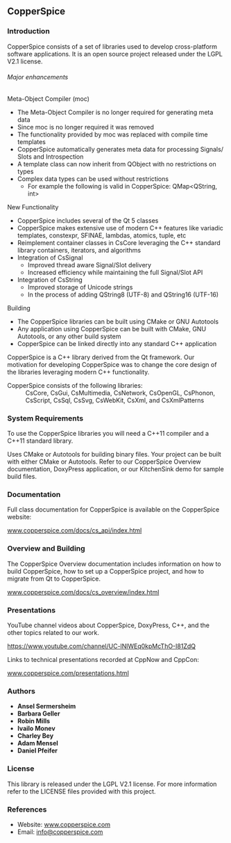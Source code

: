 ## CopperSpice

### Introduction

CopperSpice consists of a set of libraries used to develop cross-platform software applications. It is an
open source project released under the LGPL V2.1 license.

###### Major enhancements

Meta-Object Compiler (moc)
 * The Meta-Object Compiler is no longer required for generating meta data
 * Since moc is no longer required it was removed
 * The functionality provided by moc was replaced with compile time templates
 * CopperSpice automatically generates meta data for processing Signals/ Slots and Introspection
 * A template class can now inherit from QObject with no restrictions on types
 * Complex data types can be used without restrictions
   * For example the following is valid in CopperSpice: QMap&lt;QString, int&gt;

New Functionality
 * CopperSpice includes several of the Qt 5 classes
 * CopperSpice makes extensive use of modern C++ features like variadic templates, constexpr,
   SFINAE, lambdas, atomics, tuple, etc
 * Reimplement container classes in CsCore leveraging the C++ standard library containers, iterators, and algorithms
 * Integration of CsSignal
   * Improved thread aware Signal/Slot delivery
   * Increased efficiency while maintaining the full Signal/Slot API
 * Integration of CsString
   * Improved storage of Unicode strings
   * In the process of adding QString8 (UTF-8) and QString16 (UTF-16)

Building
 * The CopperSpice libraries can be built using CMake or GNU Autotools
 * Any application using CopperSpice can be built with CMake, GNU Autotools, or any other build system
 * CopperSpice can be linked directly into any standard C++ application


CopperSpice is a C++ library derived from the Qt framework. Our motivation for developing CopperSpice
was to change the core design of the libraries leveraging modern C++ functionality.

CopperSpice consists of the following libraries:

<div style="margin-top:-1em;margin-left:3em">
      CsCore, CsGui, CsMultimedia, CsNetwork, CsOpenGL, CsPhonon,
      CsScript, CsSql, CsSvg, CsWebKit, CsXml, and CsXmlPatterns
</div>



### System Requirements

To use the CopperSpice libraries you will need a C++11 compiler and a C++11 standard library.

Uses CMake or Autotools for building binary files. Your project can be built with either CMake
or Autotools. Refer to our CopperSpice Overview documentation, DoxyPress application, or our
KitchenSink demo for sample build files.


### Documentation

Full class documentation for CopperSpice is available on the CopperSpice website:

www.copperspice.com/docs/cs_api/index.html


### Overview and Building

The CopperSpice Overview documentation includes information on how to build CopperSpice,
how to set up a CopperSpice project, and how to migrate from Qt to CopperSpice.

www.copperspice.com/docs/cs_overview/index.html


### Presentations

YouTube channel videos about CopperSpice, DoxyPress, C++, and the other topics related to our work.

https://www.youtube.com/channel/UC-lNlWEq0kpMcThO-I81ZdQ


Links to technical presentations recorded at CppNow and CppCon:

www.copperspice.com/presentations.html


### Authors

* **Ansel Sermersheim**
* **Barbara Geller**
* **Robin Mills**
* **Ivailo Monev**
* **Charley Bey**
* **Adam Mensel**
* **Daniel Pfeifer**


### License

This library is released under the LGPL V2.1 license. For more information refer to the
LICENSE files provided with this project.


### References

* Website: www.copperspice.com
* Email:   info@copperspice.com
